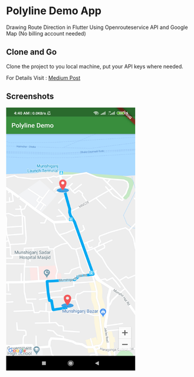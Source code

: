 # Polyline Demo App

Drawing Route Direction in Flutter Using Openrouteservice API and Google Map (No billing account needed)

## Clone and Go

Clone the project to you local machine, put your API keys where needed.

For Details Visit : [Medium Post](https://medium.com/@rohanarafat86/drawing-route-direction-in-flutter-using-openrouteservice-api-and-google-maps-in-flutter-4431a2989dd5)

## Screenshots
<img src="https://github.com/ArafatRohan93/flutter-polyline-demo/blob/master/Screenshot_2020-07-03-04-40-31-319_com.arafatrohan.polylinedemoapp.jpg" width="350" height="712">   


